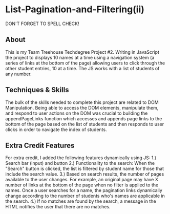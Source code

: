 # List-Pagination-and-Filtering(ii) 
DON'T FORGET TO SPELL CHECK! 

## About

This is my Team Treehouse Techdegree Project #2. Writing in JavaScript the project to displays 10 names at a time using a navigation system (a series of links at the bottom of the page) allowing users to click through the other student entries, 10 at a time. The JS works with a list of students of any number.

## Techniques & Skills

The bulk of the skills needed to complete this project are related to DOM Manipulation. Being able to access the DOM elements, manipulate them, and respond to user actions on the DOM was crucial to building the appendPageLinks function which accesses and appends page links to the bottom of the page based on the list of students and then responds to user clicks in order to navigate the index of students.

## Extra Credit Features

For extra credit, I added the following features dynamically using JS:
    1.) Search bar (input) and button 
    2.) Functionality to the search: When the "Search" button is clicked, the list is filtered by student name for those that include the search value.
    3.) Based on search results, the number of pages available to the user changes. For example, an original page may have X number of links at the bottom of the page when no filter is applied to the names. Once a user searches for a name, the pagination links dynamically change according to the number of students who's names are applicable in the search. 
    4.) If no matches are found by the search,  a message in the HTML notifies the user that there are no matches.

